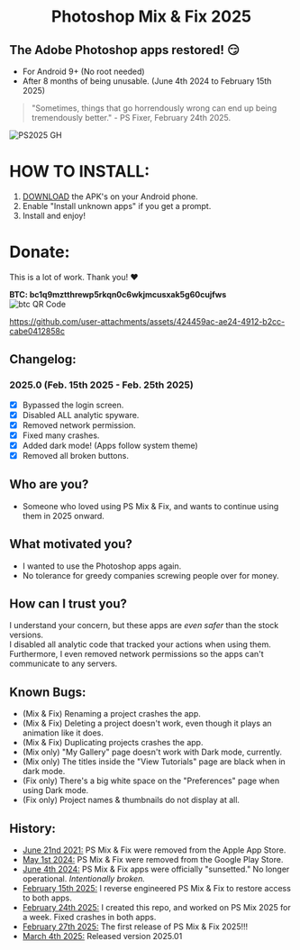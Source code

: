 <h1 align="center">Photoshop Mix & Fix 2025</h1>

## The Adobe Photoshop apps restored! 😏
* For Android 9+ (No root needed)
* After 8 months of being unusable. (June 4th 2024 to February 15th 2025)  

> "Sometimes, things that go horrendously wrong can end up being tremendously better." - PS Fixer, February 24th 2025.

![PS2025 GH](https://github.com/user-attachments/assets/f5a20562-ca0e-4985-bb89-f4b4835d549d)

# HOW TO INSTALL:  
1. [DOWNLOAD](https://github.com/PSFixer/PhotoshopApps/releases/tag/2025.01) the APK's on your Android phone.
2. Enable "Install unknown apps" if you get a prompt.
3. Install and enjoy!

# Donate:
This is a lot of work. Thank you! ❤  

**BTC: bc1q9mztthrewp5rkqn0c6wkjmcusxak5g60cujfws**  
![btc QR Code](https://github.com/user-attachments/assets/ca4ac4cc-6d2d-4798-9746-2c05793bcb6a) 

https://github.com/user-attachments/assets/424459ac-ae24-4912-b2cc-cabe0412858c

## Changelog:
### 2025.0 (Feb. 15th 2025 - Feb. 25th 2025)
- [x] Bypassed the login screen.  
- [x] Disabled ALL analytic spyware.  
- [x] Removed network permission.  
- [x] Fixed many crashes.  
- [x] Added dark mode! (Apps follow system theme)
- [x] Removed all broken buttons.

## Who are you? 
* Someone who loved using PS Mix & Fix, and wants to continue using them in 2025 onward.   

## What motivated you?
* I wanted to use the Photoshop apps again.
* No tolerance for greedy companies screwing people over for money.

## How can I trust you?
I understand your concern, but these apps are *even safer* than the stock versions.  
I disabled all analytic code that tracked your actions when using them.  
Furthermore, I even removed network permissions so the apps can't communicate to any servers. 

## Known Bugs:
* (Mix & Fix) Renaming a project crashes the app.  
* (Mix & Fix) Deleting a project doesn't work, even though it plays an animation like it does.
* (Mix & Fix) Duplicating projects crashes the app.
* (Mix only) "My Gallery" page doesn't work with Dark mode, currently.  
* (Mix only) The titles inside the "View Tutorials" page are black when in dark mode.  
* (Fix only) There's a big white space on the "Preferences" page when using Dark mode.  
* (Fix only) Project names & thumbnails do not display at all.  

## History:
* <ins>June 21nd 2021:</ins> PS Mix & Fix were removed from the Apple App Store.
* <ins>May 1st 2024:</ins> PS Mix & Fix were removed from the Google Play Store.
* <ins>June 4th 2024:</ins> PS Mix & Fix apps were officially "sunsetted." No longer operational. *Intentionally broken.*
* <ins>February 15th 2025:</ins> I reverse engineered PS Mix & Fix to restore access to both apps.
* <ins>February 24th 2025:</ins> I created this repo, and worked on PS Mix 2025 for a week. Fixed crashes in both apps.
* <ins>February 27th 2025:</ins> The first release of PS Mix & Fix 2025!!!
* <ins>March 4th 2025:</ins> Released version 2025.01
